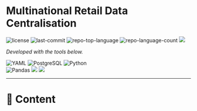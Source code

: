 <p align="left">
    <h1 align="left">Multinational Retail Data Centralisation</h1>

<p align="left">
   <img src="https://img.shields.io/badge/License-MIT-yellow.svg?style=plastic&logoColor=white" alt="license">
	<img src="https://img.shields.io/github/last-commit/ZCHAnalytics/e_commerceETL?style=plastic&color=0080ff" alt="last-commit">
	<img src="https://img.shields.io/github/languages/top/ZCHAnalytics/e_commerceETL?style=plastic&color=0080ff" alt="repo-top-language">
	<img src="https://img.shields.io/github/languages/count/ZCHAnalytics/e_commerceETL?style=plastic&color=0080ff" alt="repo-language-count">
   <img src="https://img.shields.io/github/repo-size/ZCHAnalytics/e_commerceETL?style=plastic">

<p>
<p align="left">
		<em>Developed with the tools below.</em>
</p>
<p align="left">
	<img src="https://img.shields.io/badge/YAML-CB171E.svg?style=plastic&logo=YAML&logoColor=white" alt="YAML">
	<img src="https://img.shields.io/badge/PostgreSQL-4169E1.svg?style=plastic&logo=PostgreSQL&logoColor=white" alt="PostgreSQL">
	<img src="https://img.shields.io/badge/Python-3776AB.svg?style=plastic&logo=Python&logoColor=white" alt="Python">
	<br>
	<img src="https://img.shields.io/badge/pandas-%23150458.svg?style=plastic&logo=pandas&logoColor=white" alt="Pandas">
	<img src="https://img.shields.io/badge/Amazon_AWS-FF9900?style=plastic&logo=amazonaws&logoColor=white alt="Amazon AWS">
	<img src="https://img.shields.io/badge/jupyter-%23FA0F00.svg?style=plastic&logo=jupyter&logoColor=white alt="Jupyter">
</p>
<hr>


# 🔗 Content
